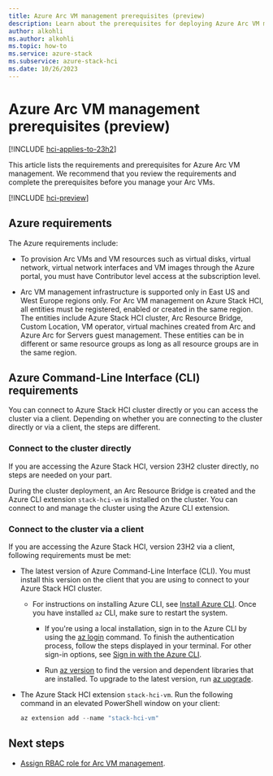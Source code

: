 ```yaml
---
title: Azure Arc VM management prerequisites (preview)
description: Learn about the prerequisites for deploying Azure Arc VM management (preview).
author: alkohli
ms.author: alkohli
ms.topic: how-to
ms.service: azure-stack
ms.subservice: azure-stack-hci
ms.date: 10/26/2023
---
```


# Azure Arc VM management prerequisites (preview)

[!INCLUDE [hci-applies-to-23h2](../../includes/hci-applies-to-23h2.md)]

This article lists the requirements and prerequisites for Azure Arc VM management. We recommend that you review the requirements and complete the prerequisites before you manage your Arc VMs. 

[!INCLUDE [hci-preview](../../includes/hci-preview.md)]


## Azure requirements

The Azure requirements include:

- To provision Arc VMs and VM resources such as virtual disks, virtual network, virtual network interfaces and VM images through the Azure portal, you  must have Contributor level access at the subscription level.

- Arc VM management infrastructure is supported only in East US and West Europe regions only. For Arc VM management on Azure Stack HCI, all entities must be registered, enabled or created in the same region. The entities include Azure Stack HCI cluster, Arc Resource Bridge, Custom Location, VM operator, virtual machines created from Arc and Azure Arc for Servers guest management. These entities can be in different or same resource groups as long as all resource groups are in the same region.


## Azure Command-Line Interface (CLI) requirements

You can connect to Azure Stack HCI cluster directly or you can access the cluster via a client. Depending on whether you are connecting to the cluster directly or via a client, the steps are different.

### Connect to the cluster directly

If you are accessing the Azure Stack HCI, version 23H2 cluster directly, no steps are needed on your part.

During the cluster deployment, an Arc Resource Bridge is created and the Azure CLI extension `stack-hci-vm` is installed on the cluster. You can connect to and manage the cluster using the Azure CLI extension.


### Connect to the cluster via a client

If you are accessing the Azure Stack HCI, version 23H2 via a client, following requirements must be met:
 
- The latest version of Azure Command-Line Interface (CLI). You must install this version on the client that you are using to connect to your Azure Stack HCI cluster.

  - For instructions on installing Azure CLI, see [Install Azure CLI](/cli/azure/install-azure-cli-windows). Once you have installed `az` CLI, make sure to restart the system.
  
    - If you're using a local installation, sign in to the Azure CLI by using the [az login](/cli/azure/reference-index#az-login) command. To finish the authentication process, follow the steps displayed in your terminal. For other sign-in options, see [Sign in with the Azure CLI](/cli/azure/authenticate-azure-cli).

    - Run [az version](/cli/azure/reference-index?#az-version) to find the version and dependent libraries that are installed. To upgrade to the latest version, run [az upgrade](/cli/azure/reference-index?#az-upgrade).

- The Azure Stack HCI extension `stack-hci-vm`. Run the following command in an elevated PowerShell window on your client:

  ```PowerShell
  az extension add --name "stack-hci-vm"
  ```



## Next steps

- [Assign RBAC role for Arc VM management](./assign-vm-rbac-roles.md).
